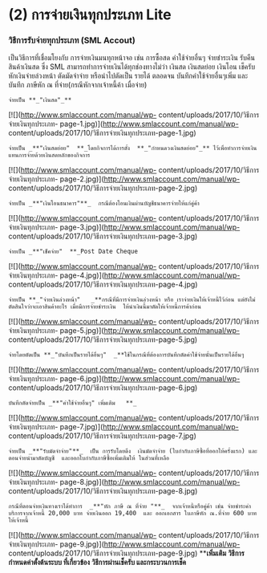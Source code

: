 # (2)    การจ่ายเงินทุกประเภท  Lite

### วิธีการรับจ่ายทุกประเภท (SML Accout)

เป็นวิธีการที่เชื่อมโยงกับ การจ่ายเงินมนทุกหน้าจอ เช่น การซื้อสด
ค่าใช้จ่ายอื่นๆ จ่ายชำระเงิน รับคืนสินค้าเงินสด ซึ่ง SML
สามารถทำการจ่ายเงินได้ทุกช่องทางไม่ว่า เงินสด เงินสดย่อย เงินโอน เช็ครับ
หักเงินจ่ายล่วงหน้า ตัดมัดจำจ่าย หรือนำไปตัดเป็น รายได้ ตลอดจน
บันทึกค่าใช้จ่ายอื่นๆเพิ่ม และบันทึก ภาษีหัก ณ ที่จ่าย(กรณีหักจากเจ้าหนี้ค้า
เมื่อจ่าย)

    
    
    จ่ายเป็น **_"เงินสด"_**

[![](http://www.smlaccount.com/manual/wp-
content/uploads/2017/10/วิธีการจ่ายเงินทุกประเภท-
page-1.jpg)](http://www.smlaccount.com/manual/wp-
content/uploads/2017/10/วิธีการจ่ายเงินทุกประเภท-page-1.jpg)  
    
    
    จ่ายเป็น _**"เงินสดย่อย"  **_โดยกิจการได้การตั้ง  **_"กำหนดวงเงินสดย่อย"_** ไว้เพื่อทำการจ่ายเงิน แทนการจ่ายด้วยเงินสดหลักของกิจการ

[![](http://www.smlaccount.com/manual/wp-
content/uploads/2017/10/วิธีการจ่ายเงินทุกประเภท-
page-2.jpg)](http://www.smlaccount.com/manual/wp-
content/uploads/2017/10/วิธีการจ่ายเงินทุกประเภท-page-2.jpg)  
    
    
    จ่ายเป็น _**"เงินโอนธนาคาร"**_  กรณีต้องโอนเงินผ่านบัญชีธนาคารจ่ายให้แก่คู่ค้า

[![](http://www.smlaccount.com/manual/wp-
content/uploads/2017/10/วิธีการจ่ายเงินทุกประเภท-
page-3.jpg)](http://www.smlaccount.com/manual/wp-
content/uploads/2017/10/วิธีการจ่ายเงินทุกประเภท-page-3.jpg)  
    
    
    จ่ายเป็น _**"เช็คจ่าย"  **_Post Date Cheque

[![](http://www.smlaccount.com/manual/wp-
content/uploads/2017/10/วิธีการจ่ายเงินทุกประเภท-
page-4.jpg)](http://www.smlaccount.com/manual/wp-
content/uploads/2017/10/วิธีการจ่ายเงินทุกประเภท-page-4.jpg)  
    
    
    จ่ายเป็น **_"จ่ายเงินล่วงหน้า"   _**กรณีที่มีการจ่ายเงินล่วงหน้า หรือ เราจ่ายเงินให้เจ้าหนี้ไว้ก่อน แต่ยังไม่ตัดสินใจว่าจะเอาสินค้าอะไร เมื่อมีการจ่ายชำระเงิน  ให้นำเงินนี้มาตัดให้เจ้าหนี้การค้าก่อน

[![](http://www.smlaccount.com/manual/wp-
content/uploads/2017/10/วิธีการจ่ายเงินทุกประเภท-
page-5.jpg)](http://www.smlaccount.com/manual/wp-
content/uploads/2017/10/วิธีการจ่ายเงินทุกประเภท-page-5.jpg)  
    
    
    จ่ายโดยตัดเป็น **_"บันทึกเป็นรายได้อื่นๆ"  _**ใช้ในกรณีที่ต้องการบันทึกตัดค่าใช้จ่ายนั้นเป็นรายได้อื่นๆ

[![](http://www.smlaccount.com/manual/wp-
content/uploads/2017/10/วิธีการจ่ายเงินทุกประเภท-
page-6.jpg)](http://www.smlaccount.com/manual/wp-
content/uploads/2017/10/วิธีการจ่ายเงินทุกประเภท-page-6.jpg)  
    
    
    บันทึกตัดจ่ายเป็น _**"ค่าใช้จ่ายอื่นๆ" เพิ่มเติม   **_

[![](http://www.smlaccount.com/manual/wp-
content/uploads/2017/10/วิธีการจ่ายเงินทุกประเภท-
page-7.jpg)](http://www.smlaccount.com/manual/wp-
content/uploads/2017/10/วิธีการจ่ายเงินทุกประเภท-page-7.jpg)  
    
    
    จ่ายเป็น _**"รับมัดจำจ่าย"**_  เป็น การรับโดยดึง  เงินมัดจำจ่าย (ใบกำกับภาษีซื้อที่ออกให้ครั้งแรก) และตอนจ่ายนำมาตัดบัญชี  และออกใบกำกับภาษีซื้อเพิ่มเติมให้ ในส่วนที่เหลือ

[![](http://www.smlaccount.com/manual/wp-
content/uploads/2017/10/วิธีการจ่ายเงินทุกประเภท-
page-8.jpg)](http://www.smlaccount.com/manual/wp-
content/uploads/2017/10/วิธีการจ่ายเงินทุกประเภท-page-8.jpg)  
    
    
    กรณีที่ตอนจ่ายเงินทางเราได้ทำการ  _**"หัก ภาษี ณ ที่จ่าย "**_  จากเจ้าหนี้หรือคู่ค้า เช่น จ่ายชำระค่าบริการจากเจ้าหนี้ 20,000 บาท จ่ายเงินออก 19,400  และ ออกเอกสาร ใบภาษีหัก ณ.ที่จ่าย 600 บาท ให้เจ้าหนี้

[![](http://www.smlaccount.com/manual/wp-
content/uploads/2017/10/วิธีการจ่ายเงินทุกประเภท-
page-9.jpg)](http://www.smlaccount.com/manual/wp-
content/uploads/2017/10/วิธีการจ่ายเงินทุกประเภท-page-9.jpg) ****เพิ่มเติม**
**วิธีการกำหนดค่าตั้งต้นระบบ ที่เกี่ยวข้อง** **วิธีการผ่านเช็ครับ
และกระบวนการเช็ค**  

